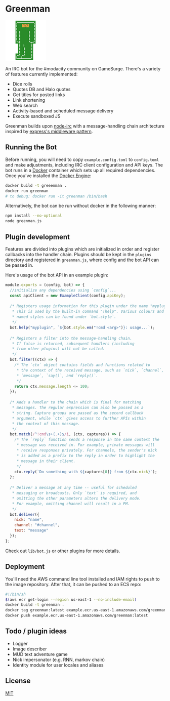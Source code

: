 # Greenman

![](greenman.png)

An IRC bot for the #modacity community on GameSurge. There's a variety of features currently implemented:

* Dice rolls
* Quotes DB and Halo quotes
* Get titles for posted links
* Link shortening
* Web search
* Activity-based and scheduled message delivery
* Execute sandboxed JS

Greenman builds upon [node-irc](https://github.com/martynsmith/node-irc) with a message-handling chain architecture inspired by [express's middleware pattern](http://expressjs.com/).

## Running the Bot
Before running, you will need to copy `example.config.toml` to `config.toml` and make adjustments, including IRC client configuration and API keys. The bot runs in a [Docker](https://www.docker.com/) container which sets up all required dependencies. Once you've installed the [Docker Engine](https://docs.docker.com/engine/installation/):

```sh
docker build -t greeenman .
docker run greenman
# to debug: docker run -it greenman /bin/bash
```

Alternatively, the bot can be run without docker in the following manner:
```sh
npm install --no-optional
node greenman.js
```

## Plugin development
Features are divided into plugins which are initialized in order and register callbacks into the handler chain. Plugins should be kept in the `plugins` directory and registered in `greenman.js`, where config and the bot API can be passed in.

Here's usage of the bot API in an example plugin:

```js
module.exports = (config, bot) => {
  //initialize any dependencies using `config`...
  const apiClient = new ExampleClient(config.apiKey);

  /* Registers usage information for this plugin under the name "myplugin".
   * This is used by the built-in command "!help". Various colours and
   * named styles can be found under `bot.style`.
   */
  bot.help("myplugin", `${bot.style.em("!cmd <arg>")}: usage...`);

  /* Registers a filter into the message-handling chain.
   * If false is returned, subsequent handlers (including
   * from other plugins) will not be called.
   */
  bot.filter((ctx) => {
    /* The `ctx` object contains fields and functions related to
     * the context of the received message, such as `nick`, `channel`,
     * `message`, `say()`, and `reply()`.
     */
    return ctx.message.length <= 100;
  });

  /* Adds a handler to the chain which is final for matching
   * messages. The regular expression can also be passed as a
   * string. Capture groups are passed as the second callback
   * argument, while `ctx` gives access to further APIs within
   * the context of this message.
   */
  bot.match(/^!cmd\s+(.+)$/i, (ctx, captures)) => {
    /* The `reply` function sends a response in the same context the
     * message was received in. For example, private messages will
     * receive responses privately. For channels, the sender's nick
     * is added as a prefix to the reply in order to highlight the
     * message in their client.
     */
    ctx.reply(`Do something with ${captures[0]} from ${ctx.nick}`);
  };

  /* Deliver a message at any time -- useful for scheduled
   * messaging or broadcasts. Only `text` is required, and
   * omitting the other parameters alters the delivery mode.
   * For example, omitting channel will result in a PM.
   */
  bot.deliver({
    nick: "name",
    channel: "#channel",
    text: "message"
  });
};
```

Check out `lib/bot.js` or other plugins for more details.

## Deployment
You'll need the AWS command line tool installed and IAM rights to push to the image repository. After that, it can be pushed to an ECS repo:

```sh
#!/bin/sh
$(aws ecr get-login --region us-east-1 --no-include-email)
docker build -t greenman .
docker tag greenman:latest example.ecr.us-east-1.amazonaws.com/greenman:latest
docker push example.ecr.us-east-1.amazonaws.com/greenman:latest
```

## Todo / plugin ideas

* Logger
* Image describer
* MUD text adventure game
* Nick impersonator (e.g. RNN, markov chain)
* Identity module for user locales and aliases

## License
[MIT](http://opensource.org/licenses/mit-license.php)
